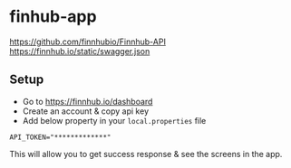 # finhub-app

https://github.com/finnhubio/Finnhub-API
https://finnhub.io/static/swagger.json

## Setup
- Go to https://finnhub.io/dashboard
- Create an account & copy api key
- Add below property in your `local.properties` file 

```
API_TOKEN="*************"
```

This will allow you to get success response & see the screens in the app.

